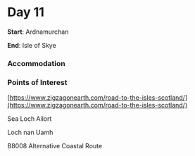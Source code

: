 # Day 11

**Start**: Ardnamurchan

**End**: Isle of Skye

### Accommodation

### Points of Interest

[https://www.zigzagonearth.com/road-to-the-isles-scotland/](https://www.zigzagonearth.com/road-to-the-isles-scotland/)

Sea Loch Ailort

Loch nan Uamh

B8008 Alternative Coastal Route

